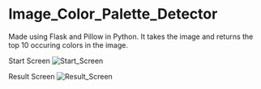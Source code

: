 # Image_Color_Palette_Detector

Made using Flask and Pillow in Python.
It takes the image and returns the top 10 occuring colors in the image.

Start Screen
![Start_Screen](https://github.com/Priyanshu120503/Image_Color_Palette_Detector/assets/103837992/e1223bd8-8cb5-4cfc-9e93-230355923b59)

Result Screen
![Result_Screen](https://github.com/Priyanshu120503/Image_Color_Palette_Detector/assets/103837992/c15f70e2-bc52-4ef0-a06e-5a14b5e4dece)
